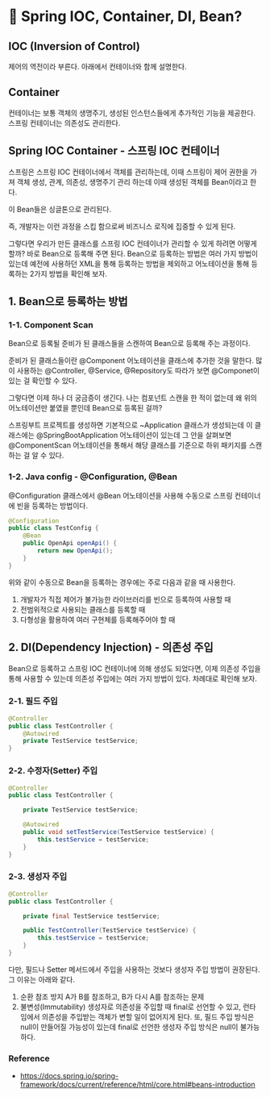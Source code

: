 # 🌈 Spring IOC, Container, DI, Bean?

## IOC (Inversion of Control)
제어의 역전이라 부른다. 아래에서 컨테이너와 함께 설명한다.

## Container
컨테이너는 보통 객체의 생명주기, 생성된 인스턴스들에게 추가적인 기능을 제공한다. 스프링 컨테이너는 의존성도 관리한다.

## Spring IOC Container - 스프링 IOC 컨테이너
스프링은 스프링 IOC 컨테이너에서 객체를 관리하는데, 이때 스프링이 제어 권한을 가져 객체 생성, 관계, 의존성, 생명주기 관리 하는데 이때 생성된 객체를 Bean이라고 한다.

이 Bean들은 싱글톤으로 관리된다.

즉, 개발자는 이런 과정을 스킵 함으로써 비즈니스 로직에 집중할 수 있게 된다.

그렇다면 우리가 만든 클래스를 스프링 IOC 컨테이너가 관리할 수 있게 하려면 어떻게 할까? 바로 Bean으로 등록해 주면 된다. Bean으로 등록하는 방법은 여러 가지 방법이 있는데 예전에 사용하던 XML을 통해 등록하는 방법을 제외하고 어노테이션을 통해 등록하는 2가지 방법을 확인해 보자.
 
## 1. Bean으로 등록하는 방법
### 1-1. Component Scan
Bean으로 등록될 준비가 된 클래스들을 스캔하여 Bean으로 등록해 주는 과정이다.

준비가 된 클래스들이란 @Component 어노테이션을 클래스에 추가한 것을 말한다. 많이 사용하는 @Controller, @Service, @Repository도 따라가 보면 @Componet이 있는 걸 확인할 수 있다.

그렇다면 이제 하나 더 궁금증이 생긴다. 나는 컴포넌트 스캔을 한 적이 없는데 왜 위의 어노테이션만 붙였을 뿐인데 Bean으로 등록된 걸까?

스프링부트 프로젝트를 생성하면 기본적으로 ~Application 클래스가 생성되는데 이 클래스에는 @SpringBootApplication 어노테이션이 있는데 그 안을 살펴보면 @ComponentScan 어노테이션을 통해서 해당 클래스를 기준으로 하위 패키지를 스캔하는 걸 알 수 있다.
 
### 1-2. Java config - @Configuration, @Bean
@Configuration 클래스에서 @Bean 어노테이션을 사용해 수동으로 스프링 컨테이너에 빈을 등록하는 방법이다.

```java
@Configuration
public class TestConfig {
    @Bean
    public OpenApi openApi() {
        return new OpenApi();
    }
} 
```

위와 같이 수동으로 Bean을 등록하는 경우에는 주로 다음과 같을 때 사용한다.
1. 개발자가 직접 제어가 불가능한 라이브러리를 빈으로 등록하여 사용할 때
2. 전범위적으로 사용되는 클래스를 등록할 때
3. 다형성을 활용하여 여러 구현체를 등록해주어야 할 때

## 2. DI(Dependency Injection) - 의존성 주입
Bean으로 등록하고 스프링 IOC 컨테이너에 의해 생성도 되었다면, 이제 의존성 주입을 통해 사용할 수 있는데 의존성 주입에는 여러 가지 방법이 있다. 차례대로 확인해 보자.
### 2-1. 필드 주입
```java
@Controller
public class TestController {
    @Autowired
    private TestService testService;
}
```
### 2-2. 수정자(Setter) 주입
```java
@Controller
public class TestController {

    private TestService testService;

    @Autowired
    public void setTestService(TestService testService) {
        this.testService = testService;
    }
}
```
### 2-3. 생성자 주입
```java
@Controller
public class TestController {

    private final TestService testService;

    public TestController(TestService testService) {
        this.testService = testService;
    }
}
```

다만, 필드나 Setter 메서드에서 주입을 사용하는 것보다 생성자 주입 방법이 권장된다. 그 이유는 아래와 같다.
1. 순환 참조 방지 A가 B를 참조하고, B가 다시 A를 참조하는 문제
2. 불변성(Immutability)
생성자로 의존성을 주입할 때 final로 선언할 수 있고, 런타임에서 의존성을 주입받는 객체가 변할 일이 없어지게 된다. 또, 필드 주입 방식은 null이 만들어질 가능성이 있는데 final로 선언한 생성자 주입 방식은 null이 불가능하다.

### Reference
- https://docs.spring.io/spring-framework/docs/current/reference/html/core.html#beans-introduction
